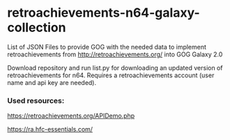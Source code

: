 # retroachievements-n64-galaxy-collection
List of JSON Files to provide GOG with the needed data to implement retroachievements from http://retroachievements.org/ into GOG Galaxy 2.0

Download repository and run list.py for downloading an updated version of retroachievements for n64.
Requires a retroachievements account (user name and api key are needed).

### Used resources:
https://retroachievements.org/APIDemo.php

https://ra.hfc-essentials.com/
